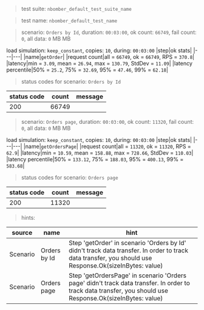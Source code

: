 > test suite: `nbomber_default_test_suite_name`

> test name: `nbomber_default_test_name`

> scenario: `Orders by Id`, duration: `00:03:00`, ok count: `66749`, fail count: `0`, all data: `0` MB MB

load simulation: `keep_constant`, copies: `10`, during: `00:03:00`
|step|ok stats|
|---|---|
|name|`getOrder`|
|request count|all = `66749`, ok = `66749`, RPS = `370.8`|
|latency|min = `3.09`, mean = `26.94`, max = `130.79`, StdDev = `11.09`|
|latency percentile|50% = `25.2`, 75% = `32.69`, 95% = `47.46`, 99% = `62.18`|
> status codes for scenario: `Orders by Id`

|status code|count|message|
|---|---|---|
|200|66749||

> scenario: `Orders page`, duration: `00:03:00`, ok count: `11320`, fail count: `0`, all data: `0` MB MB

load simulation: `keep_constant`, copies: `10`, during: `00:03:00`
|step|ok stats|
|---|---|
|name|`getOrdersPage`|
|request count|all = `11320`, ok = `11320`, RPS = `62.9`|
|latency|min = `10.59`, mean = `158.88`, max = `728.66`, StdDev = `110.03`|
|latency percentile|50% = `133.12`, 75% = `188.03`, 95% = `400.13`, 99% = `583.68`|
> status codes for scenario: `Orders page`

|status code|count|message|
|---|---|---|
|200|11320||

> hints:

|source|name|hint|
|---|---|---|
|Scenario|Orders by Id|Step 'getOrder' in scenario 'Orders by Id' didn't track data transfer. In order to track data transfer, you should use Response.Ok(sizeInBytes: value)|
|Scenario|Orders page|Step 'getOrdersPage' in scenario 'Orders page' didn't track data transfer. In order to track data transfer, you should use Response.Ok(sizeInBytes: value)|
